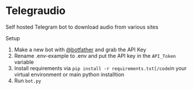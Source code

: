 # Telegraudio
Self hosted Telegram bot to download audio from various sites

Setup

1. Make a new bot with [@botfather](https://www.t.me/botfather) and grab the API Key
2. Rename .env-example to .env and put the API key in the `API_Token` variable
3. Install requirements via `pip install -r requirements.txt[/code`in your virtual environment or main python installtion
4. Run `bot.py`
